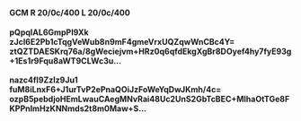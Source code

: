#### GCM R 20/0c/400 L 20/0c/400
**pQpqIAL6GmpPI9Xk**<br/>**zJcI6E2Pb1cTqgVeWub8n9mF4gmeVrxUQZqwWnCBc4Y=**<br/>**ztQZTDAESKrq76a/8gWeciejvm+HRz0q6qfdEkgXgBr8DOyef4hy7fyE93g+1Es1r9Fqu8aWT9CLWc3u...**<br/><br/>
**nazc4fl9Zzlz9Ju1**<br/>**fuM8iLnxF6+J1urTvP2ePnaQOiJzFoWeYqDwJKmh/4c=**<br/>**ozpB5pebdjoHEmLwauCAegMNvRai48Uc2UnS2GbTcBEC+MlhaOtTGe8FKPPnImHzKNNmds2t8m0Maw+S...**